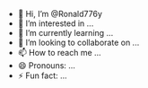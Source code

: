 - 👋 Hi, I’m @Ronald776y
- 👀 I’m interested in ...
- 🌱 I’m currently learning ...
- 💞️ I’m looking to collaborate on ...
- 📫 How to reach me ...
- 😄 Pronouns: ...
- ⚡ Fun fact: ...

<!---
Ronald776y/Ronald776y is a ✨ special ✨ repository because its `README.md` (this file) appears on your GitHub profile.
You can click the Preview link to take a look at your changes.
--->
